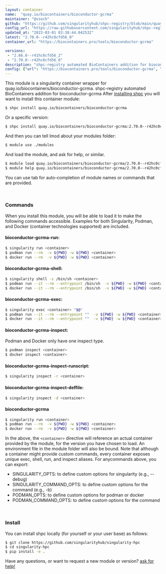 ```yaml
---
layout: container
name:  "quay.io/biocontainers/bioconductor-gcrma"
maintainer: "@vsoch"
github: "https://github.com/singularityhub/shpc-registry/blob/main/quay.io/biocontainers/bioconductor-gcrma/container.yaml"
config_url: "https://raw.githubusercontent.com/singularityhub/shpc-registry/main/quay.io/biocontainers/bioconductor-gcrma/container.yaml"
updated_at: "2023-03-01 03:38:44.042532"
latest: "2.70.0--r42hc0cfd56_0"
container_url: "https://biocontainers.pro/tools/bioconductor-gcrma"

versions:
 - "2.66.0--r41hc0cfd56_2"
 - "2.70.0--r42hc0cfd56_0"
description: "shpc-registry automated BioContainers addition for bioconductor-gcrma"
config: {"url": "https://biocontainers.pro/tools/bioconductor-gcrma", "maintainer": "@vsoch", "description": "shpc-registry automated BioContainers addition for bioconductor-gcrma", "latest": {"2.70.0--r42hc0cfd56_0": "sha256:2c3739bbd962b544fbdcc42ad2b5b3d59dd56e7a34783a74bc6eac08fd070a11"}, "tags": {"2.66.0--r41hc0cfd56_2": "sha256:5d7fe65c21e750c17b593a1dca57d9dc85d5d9ee3b2108479054618fc1bd9eb6", "2.70.0--r42hc0cfd56_0": "sha256:2c3739bbd962b544fbdcc42ad2b5b3d59dd56e7a34783a74bc6eac08fd070a11"}, "docker": "quay.io/biocontainers/bioconductor-gcrma"}
---
```


This module is a singularity container wrapper for quay.io/biocontainers/bioconductor-gcrma.
shpc-registry automated BioContainers addition for bioconductor-gcrma
After [installing shpc](#install) you will want to install this container module:


```bash
$ shpc install quay.io/biocontainers/bioconductor-gcrma
```

Or a specific version:

```bash
$ shpc install quay.io/biocontainers/bioconductor-gcrma:2.70.0--r42hc0cfd56_0
```

And then you can tell lmod about your modules folder:

```bash
$ module use ./modules
```

And load the module, and ask for help, or similar.

```bash
$ module load quay.io/biocontainers/bioconductor-gcrma/2.70.0--r42hc0cfd56_0
$ module help quay.io/biocontainers/bioconductor-gcrma/2.70.0--r42hc0cfd56_0
```

You can use tab for auto-completion of module names or commands that are provided.

<br>

### Commands

When you install this module, you will be able to load it to make the following commands accessible.
Examples for both Singularity, Podman, and Docker (container technologies supported) are included.

#### bioconductor-gcrma-run:

```bash
$ singularity run <container>
$ podman run --rm  -v ${PWD} -w ${PWD} <container>
$ docker run --rm  -v ${PWD} -w ${PWD} <container>
```

#### bioconductor-gcrma-shell:

```bash
$ singularity shell -s /bin/sh <container>
$ podman run --it --rm --entrypoint /bin/sh  -v ${PWD} -w ${PWD} <container>
$ docker run --it --rm --entrypoint /bin/sh  -v ${PWD} -w ${PWD} <container>
```

#### bioconductor-gcrma-exec:

```bash
$ singularity exec <container> "$@"
$ podman run --it --rm --entrypoint ""  -v ${PWD} -w ${PWD} <container> "$@"
$ docker run --it --rm --entrypoint ""  -v ${PWD} -w ${PWD} <container> "$@"
```

#### bioconductor-gcrma-inspect:

Podman and Docker only have one inspect type.

```bash
$ podman inspect <container>
$ docker inspect <container>
```

#### bioconductor-gcrma-inspect-runscript:

```bash
$ singularity inspect -r <container>
```

#### bioconductor-gcrma-inspect-deffile:

```bash
$ singularity inspect -d <container>
```



#### bioconductor-gcrma

```bash
$ singularity run <container>
$ podman run --rm  -v ${PWD} -w ${PWD} <container>
$ docker run --rm  -v ${PWD} -w ${PWD} <container>
```


In the above, the `<container>` directive will reference an actual container provided
by the module, for the version you have chosen to load. An environment file in the
module folder will also be bound. Note that although a container
might provide custom commands, every container exposes unique exec, shell, run, and
inspect aliases. For anycommands above, you can export:

 - SINGULARITY_OPTS: to define custom options for singularity (e.g., --debug)
 - SINGULARITY_COMMAND_OPTS: to define custom options for the command (e.g., -b)
 - PODMAN_OPTS: to define custom options for podman or docker
 - PODMAN_COMMAND_OPTS: to define custom options for the command

<br>

### Install

You can install shpc locally (for yourself or your user base) as follows:

```bash
$ git clone https://github.com/singularityhub/singularity-hpc
$ cd singularity-hpc
$ pip install -e .
```

Have any questions, or want to request a new module or version? [ask for help!](https://github.com/singularityhub/singularity-hpc/issues)